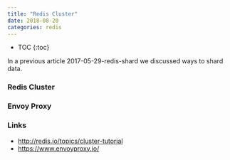 ```yaml
---
title: "Redis Cluster"
date: 2018-08-20
categories: redis
---
```


* TOC
{:toc}


In a previous article 2017-05-29-redis-shard we discussed ways to shard data.  

### Redis Cluster


### Envoy Proxy



### Links
* http://redis.io/topics/cluster-tutorial
* https://www.envoyproxy.io/
